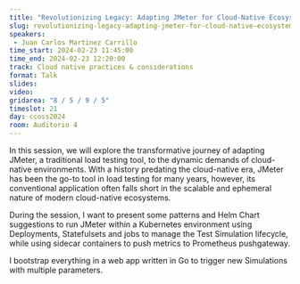 ```yaml
---
title: "Revolutionizing Legacy: Adapting JMeter for Cloud-Native Ecosystems with Helm, K8s and Prometheus"
slug: revolutionizing-legacy-adapting-jmeter-for-cloud-native-ecosystems-with-helm-k8s-and-prometheus
speakers:
 - Juan Carlos Martinez Carrillo
time_start: 2024-02-23 11:45:00
time_end: 2024-02-23 12:20:00
track: Cloud native practices & considerations
format: Talk
slides: 
video: 
gridarea: "8 / 5 / 9 / 5"
timeslot: 21
day: ccoss2024
room: Auditorio 4
---
```


In this session, we will explore the transformative journey of adapting JMeter, a traditional load testing tool, to the dynamic demands of cloud-native environments. With a history predating the cloud-native era, JMeter has been the go-to tool in load testing for many years, however, its conventional application often falls short in the scalable and ephemeral nature of modern cloud-native ecosystems.
 
 
 
 During the session, I want to present some patterns and Helm Chart suggestions to run JMeter within a Kubernetes environment using Deployments, Statefulsets and jobs to manage the Test Simulation lifecycle, while using sidecar containers to push metrics to Prometheus pushgateway.
 
 
 
 I bootstrap everything in a web app written in Go to trigger new Simulations with multiple parameters.